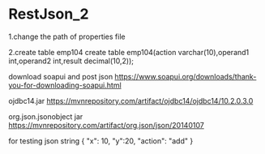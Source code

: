 # RestJson_2

1.change the path of properties file

2.create table emp104
create table emp104(action varchar(10),operand1 int,operand2 int,result decimal(10,2));

download soapui and post json
https://www.soapui.org/downloads/thank-you-for-downloading-soapui.html

ojdbc14.jar
https://mvnrepository.com/artifact/ojdbc14/ojdbc14/10.2.0.3.0

org.json.jsonobject jar
https://mvnrepository.com/artifact/org.json/json/20140107

for testing json string
{ 
    "x": 10, 
    "y":20, 
    "action": "add" 
  }

